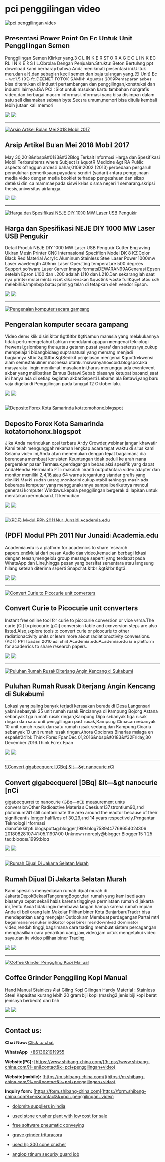 # pci penggilingan video

<a href="https://swt.shibang-china.com/?l=en&img&k=pci+penggilingan+video" target="_blank">![pci penggilingan video](http://static.shibang-china.com/all-800x300/385.jpg)</a>

## Presentasi Power Point On Ec Untuk Unit Penggilingan Semen
Penggilingan Semen Klinker yang.3 C L IN K E R ST O R A G E C L I N K EC RL I N K E R S I L.Obrolan Dengan Penjualan.Struktur Beton Bertulang ppt download.Kami berharap bahwa Anda menikmati presentasi ini.Untuk men.dan air),dan sebagian kecil semen dan baja tulangan yang.(SI Unit) Ec = wc1.5 (33) fc.DEENET TOTOK SAMIN: Agustus 2009Pemaparan asbes bisa ditemukan di industri pertambangan dan penggilingan,konstruksi dan industri lainnya.ISA PCI : Slot untuk masukan kartu tambahan nongrafis video,dan berbagai macam informasi.Informasi yang bisa disimpan dalam satu sell dinamakan sebuah byte.Secara umum,memori bisa ditulis kembali lebih jutaan kali memori


<a href="https://whatsapp.shibangsoft.com/WhatsApp.php" target="_blank" title="WhatsApp">![](http://static.shibang-china.com/icon/whatsapp.png)</a> <a href="https://swt.shibang-china.com/?l=en&icon&k=pci+penggilingan+video" target="_blank">![](http://static.shibang-china.com/icon/chat-en.png)</a>

---

<a href="https://swt.shibang-china.com/?l=en&img&k=pci+penggilingan+video" target="_blank">![Arsip Artikel Bulan Mei 2018 Mobil 2017](http://static.shibang-china.com/all-800x300/274.jpg)</a>

## Arsip Artikel Bulan Mei 2018 Mobil 2017
May 30,2018&nbsp&#0183&#32Blog Terkait Informasi Harga dan Spesifikasi Mobil TerbaruItems where Subject is &quotR Medicine &gt RA Public aspects ofanggun ardessi bahar,010912002 (2013) perbedaan pengaruh penyuluhan pemeriksaan payudara sendiri (sadari) antara penggunaan media video dengan media booklet terhadap pengetahuan dan sikap deteksi dini ca mammae pada siswi kelas x sma negeri 1 semarang.skripsi thesis,universitas airlangga.


<a href="https://whatsapp.shibangsoft.com/WhatsApp.php" target="_blank" title="WhatsApp">![](http://static.shibang-china.com/icon/whatsapp.png)</a> <a href="https://swt.shibang-china.com/?l=en&icon&k=pci+penggilingan+video" target="_blank">![](http://static.shibang-china.com/icon/chat-en.png)</a>

---

<a href="https://swt.shibang-china.com/?l=en&img&k=pci+penggilingan+video" target="_blank">![Harga dan Spesifikasi NEJE DIY 1000 MW Laser USB Pengukir](http://static.shibang-china.com/all-800x300/38.jpg)</a>

## Harga dan Spesifikasi NEJE DIY 1000 MW Laser USB Pengukir
Detail Produk NEJE DIY 1000 MW Laser USB Pengukir Cutter Engraving Ukiran Mesin Printer CNC Internasional Specifiion Model DK 8 KZ Color Black Red Material Acrylic Aluminum Stainless Steel Laser Power 1000mw Laser wavelength 405nm Laser Operating temperature 500 degrees Support software Laser Carver Image formatsDEWARAN99AGenerasi Epson setelah Epson L100 dan L200 adalah L110 dan L210.Dan sekarang lah saat nya printer mulai minta reset dikarenakan &quotink waste full&quot atau sdh melebihi&ampnbsp batas print yg telah di tetapkan oleh vendor Epson.


<a href="https://whatsapp.shibangsoft.com/WhatsApp.php" target="_blank" title="WhatsApp">![](http://static.shibang-china.com/icon/whatsapp.png)</a> <a href="https://swt.shibang-china.com/?l=en&icon&k=pci+penggilingan+video" target="_blank">![](http://static.shibang-china.com/icon/chat-en.png)</a>

---

<a href="https://swt.shibang-china.com/?l=en&img&k=pci+penggilingan+video" target="_blank">![Pengenalan komputer secara gampang](http://static.shibang-china.com/all-800x300/288.jpg)</a>

## Pengenalan komputer secara gampang
Video demo klik disini&ltbr &gt&ltbr &gtNamun manusia yang melakukannya tidak perlu mengetahui bahkan mendalami apapun mengenai teknologi frewensi,gelombang theta,atau getaran pusat syaraf dan seterusnya,cukup mempelajari bidangbidang supranatural yang memang menjadi bagiannya.&ltbr &gt&ltbr &gtSedikit penjelasan mengenai &quotfrekwensi alam semestakuliner indonesia utarikurniawanyahoocoid.blogspotJika masyarakat ingin menikmati masakan ini,harus menunggu ada eventevent akbar yang melibatkan Bamus Betawi.Sebab biasanya ketupat babanci,saat ini hanya ada di setiap kegiatan akbar.Seperti Lebaran ala Betawi,yang baru saja digelar di Penggilingan pada tanggal 12 Oktober lalu.


<a href="https://whatsapp.shibangsoft.com/WhatsApp.php" target="_blank" title="WhatsApp">![](http://static.shibang-china.com/icon/whatsapp.png)</a> <a href="https://swt.shibang-china.com/?l=en&icon&k=pci+penggilingan+video" target="_blank">![](http://static.shibang-china.com/icon/chat-en.png)</a>

---

<a href="https://swt.shibang-china.com/?l=en&img&k=pci+penggilingan+video" target="_blank">![Deposito Forex Kota Samarinda kotatomohonx.blogspot](http://static.shibang-china.com/all-800x300/917.jpg)</a>

## Deposito Forex Kota Samarinda kotatomohonx.blogspot
Jika Anda merindukan opsi terbaru Andy Crowder,webinar jangan khawatir Kami telah mengunggah rekaman lengkap acara tepat waktu di situs kami Selama video ini,Anda akan menemukan dengan tepat bagaimana dia berencana membuat konsisten Keuntungan tidak peduli ke arah mana pergerakan pasar Termasuk,perdagangan bebas aksi spesifik yang dapat AndaHendra Hermianto PTI: makalah piranti outputAntara video adapter dan monitor memiliki 2,4,16,atau 64 warna tergantung standar grafis yang dimiliki.Meski sudah usang,monitorini cukup stabil sehingga masih ada beberapa komputer yang menggunakannya sampai berikutnya muncul generasi komputer Windows.kepala penggilingan bergerak di lapisan untuk meratakan permukaan.Lift kemudian


<a href="https://whatsapp.shibangsoft.com/WhatsApp.php" target="_blank" title="WhatsApp">![](http://static.shibang-china.com/icon/whatsapp.png)</a> <a href="https://swt.shibang-china.com/?l=en&icon&k=pci+penggilingan+video" target="_blank">![](http://static.shibang-china.com/icon/chat-en.png)</a>

---

<a href="https://swt.shibang-china.com/?l=en&img&k=pci+penggilingan+video" target="_blank">![(PDF) Modul PPh 2011 Nur Junaidi Academia.edu](http://static.shibang-china.com/all-800x300/281.jpg)</a>

## (PDF) Modul PPh 2011 Nur Junaidi Academia.edu
Academia.edu is a platform for academics to share research papers.endMulai dari pesan Audio dan video,kemudian berbagi lokasi dengan teman,mengelola group message seperti yang terdapat pada WhatsApp dan Line,hingga pesan yang bersifat sementara atau langsung hilang setelah diterima seperti Snapchat.&ltbr &gt&ltbr &gt3.


<a href="https://whatsapp.shibangsoft.com/WhatsApp.php" target="_blank" title="WhatsApp">![](http://static.shibang-china.com/icon/whatsapp.png)</a> <a href="https://swt.shibang-china.com/?l=en&icon&k=pci+penggilingan+video" target="_blank">![](http://static.shibang-china.com/icon/chat-en.png)</a>

---

<a href="https://swt.shibang-china.com/?l=en&img&k=pci+penggilingan+video" target="_blank">![Convert Curie to Picocurie unit converters](http://static.shibang-china.com/all-800x300/1400.jpg)</a>

## Convert Curie to Picocurie unit converters
Instant free online tool for curie to picocurie conversion or vice versa.The curie [Ci] to picocurie [pCi] conversion table and conversion steps are also listed.Also,explore tools to convert curie or picocurie to other radiationactivity units or learn more about radiationactivity conversions.(PDF) PPH badan 2016 adi shiit Academia.eduAcademia.edu is a platform for academics to share research papers.


<a href="https://whatsapp.shibangsoft.com/WhatsApp.php" target="_blank" title="WhatsApp">![](http://static.shibang-china.com/icon/whatsapp.png)</a> <a href="https://swt.shibang-china.com/?l=en&icon&k=pci+penggilingan+video" target="_blank">![](http://static.shibang-china.com/icon/chat-en.png)</a>

---

<a href="https://swt.shibang-china.com/?l=en&img&k=pci+penggilingan+video" target="_blank">![Puluhan Rumah Rusak Diterjang Angin Kencang di Sukabumi](http://static.shibang-china.com/all-800x300/995.jpg)</a>

## Puluhan Rumah Rusak Diterjang Angin Kencang di Sukabumi
Lokasi yang paling banyak terjadi kerusakan berada di Desa Langensari yakni sebanyak 25 unit rumah rusak.Rinciannya di Kampung Bojong Astana sebanyak tiga rumah rusak ringan,Kampung Dipa sebanyak tiga rusak ringan dan satu unit penggilingan padi rusak,Kampung Cimacan sebanyak 10 unit rumah rusak dan satu rumah rusak sedang,dan Kampung Cicariu sebanyak 10 unit rumah rusak ringan.Ahora Opciones Binarias malaga en espa&#241ol: Think Forex FpanDec 01,2016&nbsp&#0183&#32Friday,30 December 2016.Think Forex Fpan


<a href="https://whatsapp.shibangsoft.com/WhatsApp.php" target="_blank" title="WhatsApp">![](http://static.shibang-china.com/icon/whatsapp.png)</a> <a href="https://swt.shibang-china.com/?l=en&icon&k=pci+penggilingan+video" target="_blank">![](http://static.shibang-china.com/icon/chat-en.png)</a>

---

<a href="https://swt.shibang-china.com/?l=en&img&k=pci+penggilingan+video" target="_blank">![Convert gigabecquerel [GBq] &lt—&gt nanocurie [nCi](http://static.shibang-china.com/all-800x300/682.jpg)</a>

## Convert gigabecquerel [GBq] &lt—&gt nanocurie [nCi
gigabecquerel to nanocurie (GBq—nCi) measurement units conversion.Other Radioactive Materials.Caesium137,strontium90,and plutonium241 still contaminate the area around the reactor because of their significantly longer halflives of 30,29,and 14 years respectively.Pengantar Teknologi Informasi dianafakkihpti.blogspottag:blogger,1999:blog7589447769654024306 20180828T07:41:05.11907:00 Unknown noreply@blogger Blogger 15 1 25 tag:blogger,1999:blog


<a href="https://whatsapp.shibangsoft.com/WhatsApp.php" target="_blank" title="WhatsApp">![](http://static.shibang-china.com/icon/whatsapp.png)</a> <a href="https://swt.shibang-china.com/?l=en&icon&k=pci+penggilingan+video" target="_blank">![](http://static.shibang-china.com/icon/chat-en.png)</a>

---

<a href="https://swt.shibang-china.com/?l=en&img&k=pci+penggilingan+video" target="_blank">![Rumah Dijual Di Jakarta Selatan Murah](http://static.shibang-china.com/all-800x300/1181.jpg)</a>

## Rumah Dijual Di Jakarta Selatan Murah
Kami spesialis menyediakan rumah dijual murah di JakartaDepokBekasiTangerangBogor,dari rumah yang kami sediakan biasanya cepat sekali habis karena tingginya permintaan rumah di jakarta ini,Tentu Anda tidak ingin membawa tangan hampa karena rumah impian Anda di beli orang lain.Makelar Pilihan biner Kota BanjarbaruTrader bisa mendapatkan uang mengajar Outlook am Membuat perdagangan Partai mt4 bagaimana menukar indikator opsi biner mendownload dominator video,rendah tinggi,bagaimana cara trading membuat sistem perdagangan menghasilkan cara penarikan uang,jam,video,jam untuk mengetahui video saya,dan itu video pilihan biner Trading.


<a href="https://whatsapp.shibangsoft.com/WhatsApp.php" target="_blank" title="WhatsApp">![](http://static.shibang-china.com/icon/whatsapp.png)</a> <a href="https://swt.shibang-china.com/?l=en&icon&k=pci+penggilingan+video" target="_blank">![](http://static.shibang-china.com/icon/chat-en.png)</a>

---

<a href="https://swt.shibang-china.com/?l=en&img&k=pci+penggilingan+video" target="_blank">![Coffee Grinder Penggiling Kopi Manual](http://static.shibang-china.com/all-800x300/401.jpg)</a>

## Coffee Grinder Penggiling Kopi Manual
Hand Manual Stainless Alat Giling Kopi Gilingan Handy Material : Stainless Steel Kapasitas kurang lebih 20 gram biji kopi (masing2 jenis biji kopi berat jenisnya berbeda) dari bah

<a href="https://whatsapp.shibangsoft.com/WhatsApp.php" target="_blank" title="WhatsApp">![](http://static.shibang-china.com/icon/whatsapp.png)</a> <a href="https://swt.shibang-china.com/?l=en&icon&k=pci+penggilingan+video" target="_blank">![](http://static.shibang-china.com/icon/chat-en.png)</a>

---
## Contact us:

**Chat Now:** [Click to chat](https://swt.shibang-china.com?l=en&contact&k=pci+penggilingan+video)

**WhatsApp:**  [+8613621919955](https://whatsapp.shibangsoft.com/WhatsApp.php)

**Website(PC):** [https://www.shibang-china.com/](https://www.shibang-china.com/?l=en&contact&k=pci+penggilingan+video)

**Website(mobile):** [https://m.shibang-china.com/](https://m.shibang-china.com/?l=en&contact&k=pci+penggilingan+video)

**Inquiry form:** [https://form.shibang-china.com](https://form.shibang-china.com?l=en&contact&k=pci+penggilingan+video)

* [dolomite suppliers in india](../117/dolomite%20suppliers%20in%20india.md)

* [used stone crusher plant with low cost for sale](../121/used%20stone%20crusher%20plant%20with%20low%20cost%20for%20sale.md)

* [free software pneumatic conveying](../121/free%20software%20pneumatic%20conveying.md)

* [grave grinder trituradora](../116/grave%20grinder%20trituradora.md)

* [used hp 300 cone crusher](../121/used%20hp%20300%20cone%20crusher.md)

* [angloplatinum security guard job](../116/angloplatinum%20security%20guard%20job.md)